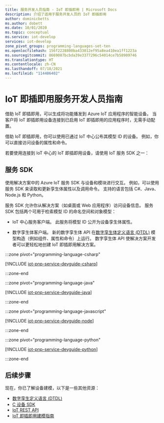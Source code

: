 ```yaml
---
title: 服务开发人员指南 - IoT 即插即用 | Microsoft Docs
description: 介绍了适用于服务开发人员的 IoT 即插即用
author: dominicbetts
ms.author: dobett
ms.date: 10/01/2020
ms.topic: conceptual
ms.service: iot-develop
services: iot-develop
zone_pivot_groups: programming-languages-set-ten
ms.openlocfilehash: 156f2228800ba433012ef95a8ea410ea1ff1223a
ms.sourcegitcommit: 8669087bcbda39e3377296c54014ce7b58909746
ms.translationtype: HT
ms.contentlocale: zh-CN
ms.lasthandoff: 07/18/2021
ms.locfileid: "114406402"
---
```

# <a name="iot-plug-and-play-service-developer-guide"></a>IoT 即插即用服务开发人员指南

借助 IoT 即插即用，可以生成将功能播发到 Azure IoT 应用程序的智能设备。 当客户将 IoT 即插即用设备连接到已启用 IoT 即插即用的应用程序时，无需手动配置。

借助 IoT 即插即用，你可以使用已通过 IoT 中心公布其模型 ID 的设备。 例如，你可以直接访问设备的属性和命令。

若要使用连接到 IoT 中心的 IoT 即插即用设备，请使用 IoT 服务 SDK 之一：

## <a name="service-sdks"></a>服务 SDK

使用解决方案中的 Azure IoT 服务 SDK 与设备和模块进行交互。 例如，可以使用服务 SDK 来读取和更新孪生体属性以及调用命令。 支持的语言包括 C#、Java、Node.js 和 Python。

服务 SDK 允许你从解决方案（如桌面或 Web 应用程序）访问设备信息。 服务 SDK 包括两个可用于检索模型 ID 的命名空间和对象模型：

- IoT 中心服务客户端。 此服务将模型 ID 公开为设备孪生体属性。

- 数字孪生体客户端。 新的数字孪生体 API 在[数字孪生体定义语言 (DTDL)](concepts-digital-twin.md) 模型构造（例如组件、属性和命令）上运行。 数字孪生体 API 使解决方案开发者可以更轻松地创建 IoT 即插即用解决方案。

:::zone pivot="programming-language-csharp"

[!INCLUDE [iot-pnp-service-devguide-csharp](../../includes/iot-pnp-service-devguide-csharp.md)]

:::zone-end

:::zone pivot="programming-language-java"

[!INCLUDE [iot-pnp-service-devguide-java](../../includes/iot-pnp-service-devguide-java.md)]

:::zone-end

:::zone pivot="programming-language-javascript"

[!INCLUDE [iot-pnp-service-devguide-node](../../includes/iot-pnp-service-devguide-node.md)]

:::zone-end

:::zone pivot="programming-language-python"

[!INCLUDE [iot-pnp-service-devguide-python](../../includes/iot-pnp-service-devguide-python.md)]

:::zone-end

## <a name="next-steps"></a>后续步骤

现在，你已了解设备建模，以下是一些其他资源：

- [数字孪生定义语言 (DTDL)](https://github.com/Azure/opendigitaltwins-dtdl)
- [C 设备 SDK](/azure/iot-hub/iot-c-sdk-ref/)
- [IoT REST API](/rest/api/iothub/device)
- [IoT 即插即用建模指南](concepts-modeling-guide.md)
